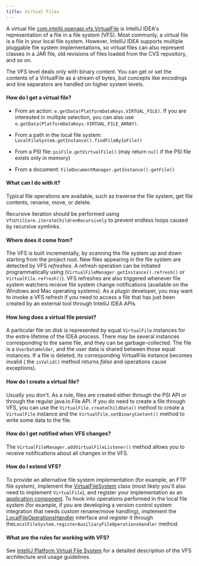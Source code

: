 ```yaml
---
title: Virtual Files
---
```


A virtual file
[com.intellij.openapi.vfs.VirtualFile](https://github.com/JetBrains/intellij-community/blob/master/platform/core-api/src/com/intellij/openapi/vfs/VirtualFile.java) is IntelliJ IDEA's representation of a file in a file system (VFS). Most commonly, a virtual file is a file in your local file system. However, IntelliJ IDEA supports multiple pluggable file system implementations, so virtual files can also represent classes in a JAR file, old revisions of files loaded from the CVS repository, and so on.

The VFS level deals only with binary content. You can get or set the contents of a VirtualFile as a stream of bytes, but concepts like encodings and line separators are handled on higher system levels.

#### How do I get a virtual file?

*  From an action: ```e.getData(PlatformDataKeys.VIRTUAL_FILE)```. If you are interested in multiple selection, you can also use ```e.getData(PlatformDataKeys.VIRTUAL_FILE_ARRAY)```.

*  From a path in the local file system: ```LocalFileSystem.getInstance().findFileByIoFile()```

*  From a PSI file: ```psiFile.getVirtualFile()``` (may return `null` if the PSI file exists only in memory)

*  From a document: ```FileDocumentManager.getInstance().getFile()```

#### What can I do with it?

Typical file operations are available, such as traverse the file system, get file contents, rename, move, or delete.

Recursive iteration should be performed using ```VfsUtilCore.iterateChildrenRecursively``` to prevent endless loops caused by recursive symlinks.

#### Where does it come from?

The VFS is built incrementally, by scanning the file system up and down starting from the project root.
New files appearing in the file system are detected by VFS _refreshes_. A refresh operation can be initiated programmatically using (```VirtualFileManager.getInstance().refresh()``` or ```VirtualFile.refresh()```).
VFS refreshes are also triggered whenever file system watchers receive file system change notifications (available on the Windows and Mac operating systems).
As a plugin developer, you may want to invoke a VFS refresh if you need to access a file that has just been created by an external tool through IntelliJ IDEA APIs.

#### How long does a virtual file persist?

A particular file on disk is represented by equal&nbsp;```VirtualFile``` instances for the entire lifetime of the IDEA process. There may be several instances corresponding to the same file, and they can be garbage-collected.
The file is a ```UserDataHolder```, and the user data is shared between those equal instances. If a file is deleted, its corresponding VirtualFile instance becomes invalid ( the ```isValid()``` method returns _false_ and operations cause exceptions).

#### How do I create a virtual file?

Usually you don't. As a rule, files are created either through the PSI API or through the regular java.io.File API.
If you do need to create a file through VFS, you can use the ```VirtualFile.createChildData()``` method to create a ```VirtualFile``` instance and the ```VirtualFile.setBinaryContent()``` method to write some data to the file.

#### How do I get notified when VFS changes?

The ```VirtualFileManager.addVirtualFileListener()``` method allows you to receive notifications about all changes in the VFS.

#### How do I extend VFS?

To provide an alternative file system implementation (for example, an FTP file system), implement the
[VirtualFileSystem](https://github.com/JetBrains/intellij-community/blob/master/platform/core-api/src/com/intellij/openapi/vfs/VirtualFileSystem.java)
class (most likely you'll also need to implement ```VirtualFile```), and register your implementation as an
[application component](/basics/plugin_structure/plugin_components.html).
To hook into operations performed in the local file system (for example, if you are developing a version control system integration that needs custom rename/move handling), implement the 
[LocalFileOperationsHandler](https://github.com/JetBrains/intellij-community/blob/master/platform/platform-api/src/com/intellij/openapi/vfs/LocalFileOperationsHandler.java) 
interface and register it through the```LocalFileSystem.registerAuxiliaryFileOperationsHandler``` method.

#### What are the rules for working with VFS?

See
[IntelliJ Platform Virtual File System](/basics/virtual_file_system.html)
for a detailed description of the VFS architecture and usage guidelines.

